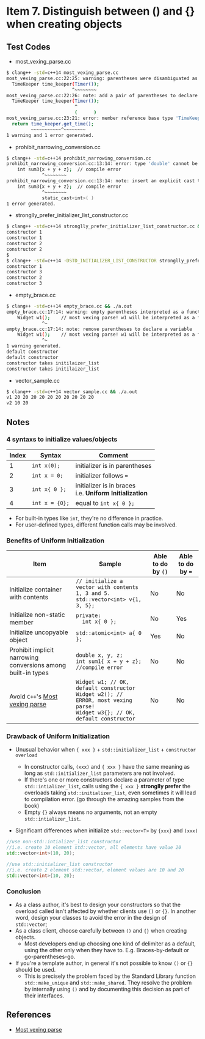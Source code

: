 # Item 7. Distinguish between () and {} when creating objects

## Test Codes

- most_vexing_parse.cc
```bash
$ clang++ -std=c++14 most_vexing_parse.cc
most_vexing_parse.cc:22:25: warning: parentheses were disambiguated as a function declaration [-Wvexing-parse]
  TimeKeeper time_keeper(Timer());
                        ^~~~~~~~~
most_vexing_parse.cc:22:26: note: add a pair of parentheses to declare a variable
  TimeKeeper time_keeper(Timer());
                         ^
                         (      )
most_vexing_parse.cc:23:21: error: member reference base type 'TimeKeeper (Timer (*)())' is not a structure or union
  return time_keeper.get_time();
         ~~~~~~~~~~~^~~~~~~~~
1 warning and 1 error generated.
```

- prohibit_narrowing_conversion.cc
```bash
$ clang++ -std=c++14 prohibit_narrowing_conversion.cc
prohibit_narrowing_conversion.cc:13:14: error: type 'double' cannot be narrowed to 'int' in initializer list [-Wc++11-narrowing]
    int sum3{x + y + z};  // compile error
             ^~~~~~~~~
prohibit_narrowing_conversion.cc:13:14: note: insert an explicit cast to silence this issue
    int sum3{x + y + z};  // compile error
             ^~~~~~~~~
             static_cast<int>( )
1 error generated.
```

- stronglly_prefer_initializer_list_constructor.cc
```bash
$ clang++ -std=c++14 stronglly_prefer_initializer_list_constructor.cc && ./a.out
constructor 1
constructor 1
constructor 2
constructor 2
$
$ clang++ -std=c++14 -DSTD_INITIALIZER_LIST_CONSTRUCTOR stronglly_prefer_initializer_list_constructor.cc && ./a.out
constructor 1
constructor 3
constructor 2
constructor 3
```

- empty_brace.cc
```bash
$ clang++ -std=c++14 empty_brace.cc && ./a.out
empty_brace.cc:17:14: warning: empty parentheses interpreted as a function declaration [-Wvexing-parse]
    Widget w1();    // most vexing parse! w1 will be interpreted as a function declare
             ^~
empty_brace.cc:17:14: note: remove parentheses to declare a variable
    Widget w1();    // most vexing parse! w1 will be interpreted as a function declare
             ^~
1 warning generated.
default constructor
default constructor
constructor takes initilaizer_list
constructor takes initilaizer_list
```

- vector_sample.cc
```bash
$ clang++ -std=c++14 vector_sample.cc && ./a.out
v1 20 20 20 20 20 20 20 20 20 20
v2 10 20
```

## Notes 

### 4 syntaxs to initialize values/objects

| Index | Syntax | Comment | 
|-------|-------|---------|
|1|`int x(0);`|initializer is in parentheses|
|2|`int x = 0;`|initializer follows `=`|
|3|`int x{ 0 };`|initializer is in braces <br>i.e. **Uniform Initialization**|
|4|`int x = {0};`|equal to `int x{ 0 };`|

- For built-in types like `int`, they're no difference in practice.    
- For user-defined types, different function calls may be involved.    

### Benefits of **Uniform Initialization**

| Item | Sample | Able to do by `()` | Able to do by `=` | 
|------|--------|----------------|---------------|
|Initialize container with contents | `// initialize a vector with contents 1, 3 and 5.`<br>`std::vector<int> v{1, 3, 5}; ` | No | No |
|Initialize non-static member | `private:`<br>`  int x{ 0 };` | No | Yes |
|Initialize uncopyable object | `std::atomic<int> a{ 0 };` | Yes | No |
|Prohibit implicit narrowing conversions among built-in types | `double x, y, z;` <br>`int sum1{ x + y + z}; //compile error` | No | No |
|Avoid `C++`'s [Most vexing parse](https://en.wikipedia.org/wiki/Most_vexing_parse)|`Widget w1; // OK, default constructor`<br>`Widget w2(); // ERROR, most vexing parse!`<br>`Widget w3{}; // OK, default constructor` |No| No|

### Drawback of **Uniform Initialization**

- Unusual behavior when `{ xxx }` + `std::initializer_list` + `constructor overload`
  - In constructor calls, `(xxx)` and `{ xxx }` have the same meaning as long as `std::initializer_list` parameters are not involved.    
  - If there's one or more constructors declare a parameter of type `std::intializer_list`, calls using the `{ xxx }` **stronglly prefer** the overloads taking `std::initializer_list`, even sometimes it will lead to compilation error. (go through the amazing samples from the book) 
  - Empty `{}` always means no arguments, not an empty `std::intializer_list`.     

- Significant differences when initialize `std::vector<T>` by `{xxx}` and `(xxx)`

```c++
//use non-std::intializer_list constructor
//i.e. create 10 element std::vector, all elements have value 20
std::vector<int>(10, 20);   

//use std::initializer_list constructor
//i.e. create 2 element std::vector, element values are 10 and 20
std::vector<int>{10, 20};
```

### Conclusion
- As a class author, it's best to design your constructors so that the overload called isn't affected by whether clients use `()` or `{}`. In another word, design your classes to avoid the error in the design of `std::vector`;
- As a class client, choose carefully between `()` and `{}` when creating objects.   
    - Most developers end up choosing one kind of delimiter as a default, using the other only when they have to. E.g. Braces-by-default or go-parentheses-go.     
- If you're a template author, in general it's not possible to know `()` or `{}` should be used.
    - This is precisely the problem faced by the Standard Library function `std::make_unique` and `std::make_shared`. They resolve the problem by internally using `()` and by documenting this decision as part of their interfaces.    

## References
- [Most vexing parse](https://en.wikipedia.org/wiki/Most_vexing_parse)
